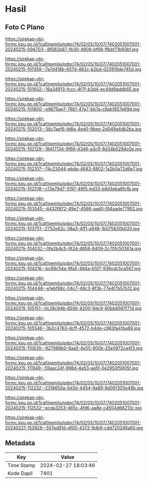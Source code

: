 # Hasil

## Foto C Plano

https://sirekap-obj-formc.kpu.go.id/1caf/pemilu/pdpr/74/02/05/10/07/7402051007001-20240215-094703--8f082b87-fb30-4909-bf68-ffbbf71b93bf.jpg

https://sirekap-obj-formc.kpu.go.id/1caf/pemilu/pdpr/74/02/05/10/07/7402051007001-20240215-101359--7a7d418b-657d-462c-b2bd-023919de745d.jpg

https://sirekap-obj-formc.kpu.go.id/1caf/pemilu/pdpr/74/02/05/10/07/7402051007001-20240215-101602--16a34913-fccc-4f7f-b3d4-ec49d9addb65.jpg

https://sirekap-obj-formc.kpu.go.id/1caf/pemilu/pdpr/74/02/05/10/07/7402051007001-20240215-101800--e9675ae7-76b1-47a7-bb7a-c8ab1657e69d.jpg

https://sirekap-obj-formc.kpu.go.id/1caf/pemilu/pdpr/74/02/05/10/07/7402051007001-20240215-102013--36c7aef6-fd8a-4ed0-9bee-2d049a4db2ba.jpg

https://sirekap-obj-formc.kpu.go.id/1caf/pemilu/pdpr/74/02/05/10/07/7402051007001-20240215-102129--18417134-9f66-4346-a3c9-8d34b0294c0e.jpg

https://sirekap-obj-formc.kpu.go.id/1caf/pemilu/pdpr/74/02/05/10/07/7402051007001-20240215-102317--74c22044-ebda-4643-8802-1a2b0a72d6e7.jpg

https://sirekap-obj-formc.kpu.go.id/1caf/pemilu/pdpr/74/02/05/10/07/7402051007001-20240215-102518--c13e79d7-3197-49f5-bd33-b8d3eba6fcfb.jpg

https://sirekap-obj-formc.kpu.go.id/1caf/pemilu/pdpr/74/02/05/10/07/7402051007001-20240215-103545--4432f872-49e7-4586-aad0-f94aade77952.jpg

https://sirekap-obj-formc.kpu.go.id/1caf/pemilu/pdpr/74/02/05/10/07/7402051007001-20240215-103751--2752e62c-38a3-4ff1-a948-1b075830b020.jpg

https://sirekap-obj-formc.kpu.go.id/1caf/pemilu/pdpr/74/02/05/10/07/7402051007001-20240215-104032--0fe2b4c5-f42d-4858-8409-2c70fc50361a.jpg

https://sirekap-obj-formc.kpu.go.id/1caf/pemilu/pdpr/74/02/05/10/07/7402051007001-20240215-104216--bc89c54a-9fa5-484a-b107-936cdc5ca567.jpg

https://sirekap-obj-formc.kpu.go.id/1caf/pemilu/pdpr/74/02/05/10/07/7402051007001-20240215-104448--e1ebf98c-04c7-49c3-8f3b-77e4f7b57b12.jpg

https://sirekap-obj-formc.kpu.go.id/1caf/pemilu/pdpr/74/02/05/10/07/7402051007001-20240215-105151--0c28c94b-8556-4200-9dc9-60bb8597f714.jpg

https://sirekap-obj-formc.kpu.go.id/1caf/pemilu/pdpr/74/02/05/10/07/7402051007001-20240215-105546--3b2c4763-dcff-4572-b4de-c963fa41ba89.jpg

https://sirekap-obj-formc.kpu.go.id/1caf/pemilu/pdpr/74/02/05/10/07/7402051007001-20240215-110635--927989b0-6aa5-4e55-900b-25e0972ca4f3.jpg

https://sirekap-obj-formc.kpu.go.id/1caf/pemilu/pdpr/74/02/05/10/07/7402051007001-20240215-111949--59aac24f-998d-4a53-aa5f-0e2953f5905f.jpg

https://sirekap-obj-formc.kpu.go.id/1caf/pemilu/pdpr/74/02/05/10/07/7402051007001-20240215-112232--2318650a-0d3d-4454-9a89-8d091305e49b.jpg

https://sirekap-obj-formc.kpu.go.id/1caf/pemilu/pdpr/74/02/05/10/07/7402051007001-20240215-112532--ecda3253-465c-4fd6-aa8e-c4504d66213c.jpg

https://sirekap-obj-formc.kpu.go.id/1caf/pemilu/pdpr/74/02/05/10/07/7402051007001-20240221-153928--557ed91d-df00-4372-9db9-cdd720249a60.jpg


## Metadata

| Key        | Value               |
| ---------- | ------------------- |
| Time Stamp | 2024-02-27 18:03:46 |
| Kode Dapil | 7401                |



